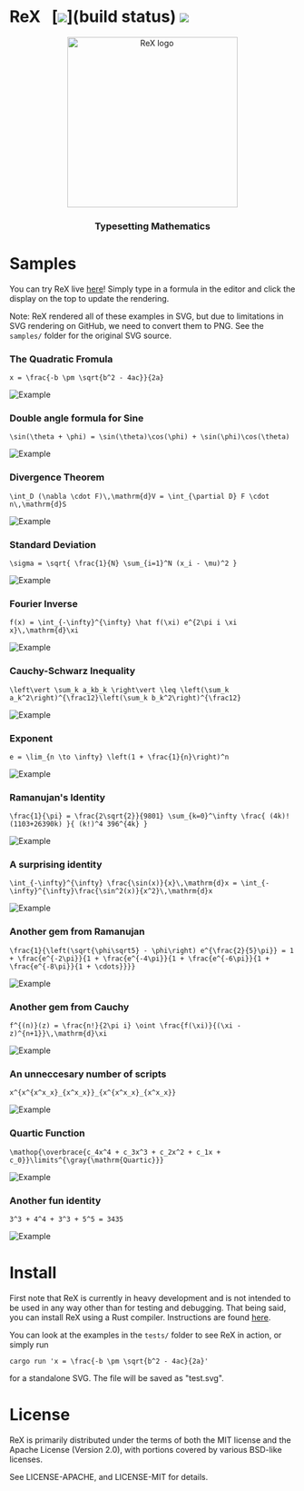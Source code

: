 # ReX &nbsp; [![](https://travis-ci.org/cbreeden/ReX.svg?branch=master)](build status) [![](https://tokei.rs/b1/github/cbreeden/rex)](https://github.com/cbreeden/rex)

<p align="center"><img src="rex.png" alt="ReX logo" width="300px"/></p>
<h3 align="center">Typesetting Mathematics</h3>

# Samples

You can try ReX live [here](https://s3bk.github.io/iReX/editor.html)!  Simply type in a formula in the editor and click the display on the top to update the rendering.

Note: ReX rendered all of these examples in SVG, but due to limitations in SVG rendering on GitHub, we need to convert them to PNG.
See the `samples/` folder for the original SVG source.

### The Quadratic Fromula
`x = \frac{-b \pm \sqrt{b^2 - 4ac}}{2a}`

![Example](samples/The_Quadratic_Fromula.png)

### Double angle formula for Sine
`\sin(\theta + \phi) = \sin(\theta)\cos(\phi) + \sin(\phi)\cos(\theta)`

![Example](samples/Double_angle_formula_for_Sine.png)

### Divergence Theorem
`\int_D (\nabla \cdot F)\,\mathrm{d}V = \int_{\partial D} F \cdot n\,\mathrm{d}S`

![Example](samples/Divergence_Theorem.png)

### Standard Deviation
`\sigma = \sqrt{ \frac{1}{N} \sum_{i=1}^N (x_i - \mu)^2 }`

![Example](samples/Standard_Deviation.png)

### Fourier Inverse
`f(x) = \int_{-\infty}^{\infty} \hat f(\xi) e^{2\pi i \xi x}\,\mathrm{d}\xi`

![Example](samples/Fourier_Inverse.png)

### Cauchy-Schwarz Inequality
`\left\vert \sum_k a_kb_k \right\vert \leq \left(\sum_k a_k^2\right)^{\frac12}\left(\sum_k b_k^2\right)^{\frac12}`

![Example](samples/Cauchy-Schwarz_Inequality.png)

### Exponent
`e = \lim_{n \to \infty} \left(1 + \frac{1}{n}\right)^n`

![Example](samples/Exponent.png)

### Ramanujan's Identity
`\frac{1}{\pi} = \frac{2\sqrt{2}}{9801} \sum_{k=0}^\infty \frac{ (4k)! (1103+26390k) }{ (k!)^4 396^{4k} }`

![Example](samples/Ramanujan's_Identity.png)

### A surprising identity
`\int_{-\infty}^{\infty} \frac{\sin(x)}{x}\,\mathrm{d}x = \int_{-\infty}^{\infty}\frac{\sin^2(x)}{x^2}\,\mathrm{d}x`

![Example](samples/A_surprising_identity.png)

### Another gem from Ramanujan
`\frac{1}{\left(\sqrt{\phi\sqrt5} - \phi\right) e^{\frac{2}{5}\pi}} = 1 + \frac{e^{-2\pi}}{1 + \frac{e^{-4\pi}}{1 + \frac{e^{-6\pi}}{1 + \frac{e^{-8\pi}}{1 + \cdots}}}}`

![Example](samples/Another_gem_from_Ramanujan.png)

### Another gem from Cauchy
`f^{(n)}(z) = \frac{n!}{2\pi i} \oint \frac{f(\xi)}{(\xi - z)^{n+1}}\,\mathrm{d}\xi`

![Example](samples/Another_gem_from_Cauchy.png)

### An unneccesary number of scripts
`x^{x^{x^x_x}_{x^x_x}}_{x^{x^x_x}_{x^x_x}}`

![Example](samples/An_unneccesary_number_of_scripts.png)

### Quartic Function
`\mathop{\overbrace{c_4x^4 + c_3x^3 + c_2x^2 + c_1x + c_0}}\limits^{\gray{\mathrm{Quartic}}}`

![Example](samples/Quartic_Function.png)

### Another fun identity
`3^3 + 4^4 + 3^3 + 5^5 = 3435`

![Example](samples/Another_fun_identity.png)

# Install

First note that ReX is currently in heavy development and is not intended to be used in any way other than for testing and debugging.
That being said, you can install ReX using a Rust compiler.  Instructions are found [here](https://www.rustup.rs/).

You can look at the examples in the `tests/` folder to see ReX in action, or simply run

```
cargo run 'x = \frac{-b \pm \sqrt{b^2 - 4ac}{2a}'
```

for a standalone SVG.  The file will be saved as "test.svg".

# License

ReX is primarily distributed under the terms of both the MIT license and
the Apache License (Version 2.0), with portions covered by various BSD-like
licenses.

See LICENSE-APACHE, and LICENSE-MIT for details.
